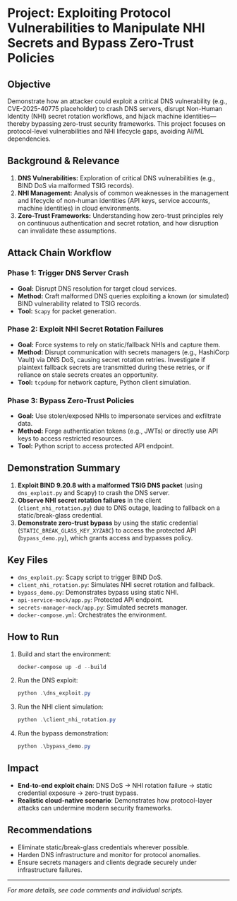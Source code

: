 # Project: Exploiting Protocol Vulnerabilities to Manipulate NHI Secrets and Bypass Zero-Trust Policies

## Objective
Demonstrate how an attacker could exploit a critical DNS vulnerability (e.g., CVE-2025-40775 placeholder) to crash DNS servers, disrupt Non-Human Identity (NHI) secret rotation workflows, and hijack machine identities—thereby bypassing zero-trust security frameworks. This project focuses on protocol-level vulnerabilities and NHI lifecycle gaps, avoiding AI/ML dependencies.

## Background & Relevance
1.  **DNS Vulnerabilities:** Exploration of critical DNS vulnerabilities (e.g., BIND DoS via malformed TSIG records).
2.  **NHI Management:** Analysis of common weaknesses in the management and lifecycle of non-human identities (API keys, service accounts, machine identities) in cloud environments.
3.  **Zero-Trust Frameworks:** Understanding how zero-trust principles rely on continuous authentication and secret rotation, and how disruption can invalidate these assumptions.

## Attack Chain Workflow

### Phase 1: Trigger DNS Server Crash
* **Goal:** Disrupt DNS resolution for target cloud services.
* **Method:** Craft malformed DNS queries exploiting a known (or simulated) BIND vulnerability related to TSIG records.
* **Tool:** `Scapy` for packet generation.

### Phase 2: Exploit NHI Secret Rotation Failures
* **Goal:** Force systems to rely on static/fallback NHIs and capture them.
* **Method:** Disrupt communication with secrets managers (e.g., HashiCorp Vault) via DNS DoS, causing secret rotation retries. Investigate if plaintext fallback secrets are transmitted during these retries, or if reliance on stale secrets creates an opportunity.
* **Tool:** `tcpdump` for network capture, Python client simulation.

### Phase 3: Bypass Zero-Trust Policies
* **Goal:** Use stolen/exposed NHIs to impersonate services and exfiltrate data.
* **Method:** Forge authentication tokens (e.g., JWTs) or directly use API keys to access restricted resources.
* **Tool:** Python script to access protected API endpoint.

## Demonstration Summary

1. **Exploit BIND 9.20.8 with a malformed TSIG DNS packet** (using `dns_exploit.py` and Scapy) to crash the DNS server.
2. **Observe NHI secret rotation failures** in the client (`client_nhi_rotation.py`) due to DNS outage, leading to fallback on a static/break-glass credential.
3. **Demonstrate zero-trust bypass** by using the static credential (`STATIC_BREAK_GLASS_KEY_XYZABC`) to access the protected API (`bypass_demo.py`), which grants access and bypasses policy.

## Key Files
- `dns_exploit.py`: Scapy script to trigger BIND DoS.
- `client_nhi_rotation.py`: Simulates NHI secret rotation and fallback.
- `bypass_demo.py`: Demonstrates bypass using static NHI.
- `api-service-mock/app.py`: Protected API endpoint.
- `secrets-manager-mock/app.py`: Simulated secrets manager.
- `docker-compose.yml`: Orchestrates the environment.

## How to Run
1. Build and start the environment:
   ```powershell
   docker-compose up -d --build
   ```
2. Run the DNS exploit:
   ```powershell
   python .\dns_exploit.py
   ```
3. Run the NHI client simulation:
   ```powershell
   python .\client_nhi_rotation.py
   ```
4. Run the bypass demonstration:
   ```powershell
   python .\bypass_demo.py
   ```

## Impact
- **End-to-end exploit chain**: DNS DoS → NHI rotation failure → static credential exposure → zero-trust bypass.
- **Realistic cloud-native scenario**: Demonstrates how protocol-layer attacks can undermine modern security frameworks.

## Recommendations
- Eliminate static/break-glass credentials wherever possible.
- Harden DNS infrastructure and monitor for protocol anomalies.
- Ensure secrets managers and clients degrade securely under infrastructure failures.

---

*For more details, see code comments and individual scripts.*